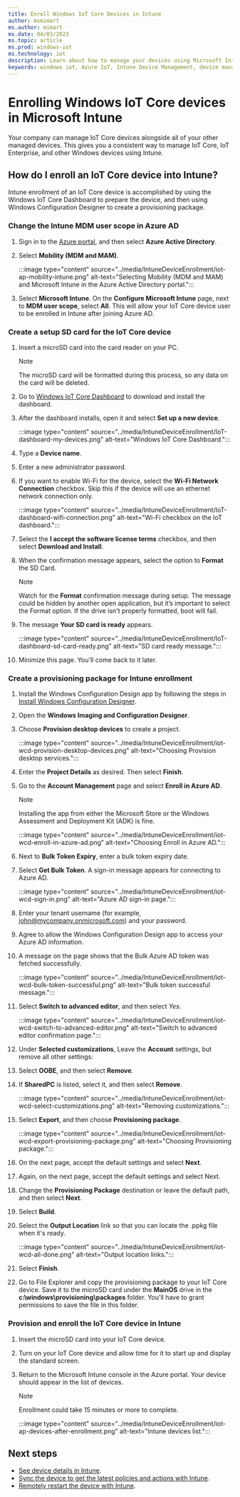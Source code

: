 ```yaml
---
title: Enroll Windows IoT Core Devices in Intune
author: msmimart
ms.author: mimart
ms.date: 04/03/2023
ms.topic: article
ms.prod: windows-iot
ms.technology: iot
description: Learn about how to manage your devices using Microsoft Intune Device Management and Windows IoT.
keywords: windows iot, Azure IoT, Intune Device Management, device management
---
```

# Enrolling Windows IoT Core devices in Microsoft Intune

Your company can manage IoT Core devices alongside all of your other managed devices. This gives you a consistent way to manage IoT Core, IoT Enterprise, and other Windows devices using Intune.

## How do I enroll an IoT Core device into Intune?

Intune enrollment of an IoT Core device is accomplished by using the Windows IoT Core Dashboard to prepare the device, and then using Windows Configuration Designer to create a provisioning package.

### Change the Intune MDM user scope in Azure AD

1. Sign in to the [Azure portal](https://portal.azure.com), and then select **Azure Active Directory**.
2. Select **Mobility (MDM and MAM)**.

     :::image type="content" source="../media/IntuneDeviceEnrollment/iot-ap-mobility-intune.png" alt-text="Selecting Mobility (MDM and MAM) and Microsoft Intune in the Azure Active Directory portal.":::

3. Select **Microsoft Intune**. On the **Configure Microsoft Intune** page, next to **MDM user scope**, select **All**. This will allow your IoT Core device user to be enrolled in Intune after joining Azure AD.

### Create a setup SD card for the IoT Core device

1. Insert a microSD card into the card reader on your PC.
     > [!NOTE]
     > The microSD card will be formatted during this process, so any data on the card will be deleted.
2. Go to [Windows IoT Core Dashboard](../connect-your-device/iotdashboard.md) to download and install the dashboard.
3. After the dashboard installs, open it and select **Set up a new device**.

     :::image type="content" source="../media/IntuneDeviceEnrollment/IoT-dashboard-my-devices.png" alt-text="Windows IoT Core Dashboard.":::

4. Type a **Device name**.
5. Enter a new administrator password.
6. If you want to enable Wi-Fi for the device, select the **Wi-Fi Network Connection** checkbox. Skip this if the device will use an ethernet network connection only.

     :::image type="content" source="../media/IntuneDeviceEnrollment/IoT-dashboard-wifi-connection.png" alt-text="Wi-Fi checkbox on the IoT dashboard.":::

7. Select the **I accept the software license terms** checkbox, and then select **Download and Install**.
8. When the confirmation message appears, select the option to **Format** the SD Card.
     > [!NOTE]
     > Watch for the **Format** confirmation message during setup. The message could be hidden by another open application, but it’s important to select the Format option. If the drive isn't properly formatted, boot will fail.
9. The message **Your SD card is ready** appears.

     :::image type="content" source="../media/IntuneDeviceEnrollment/IoT-dashboard-sd-card-ready.png" alt-text="SD card ready message.":::

10. Minimize this page.  You'll come back to it later.

### Create a provisioning package for Intune enrollment

1. Install the Windows Configuration Design app by following the steps in [Install Windows Configuration Designer](/windows/configuration/provisioning-packages/provisioning-install-icd).

2. Open the **Windows Imaging and Configuration Designer**.
3. Choose **Provision desktop devices** to create a project.

     :::image type="content" source="../media/IntuneDeviceEnrollment/iot-wcd-provision-desktop-devices.png" alt-text="Choosing Provision desktop services.":::

4. Enter the **Project Details** as desired. Then select **Finish**.
5. Go to the **Account Management** page and select **Enroll in Azure AD**.
     > [!NOTE]
     > Installing the app from either the Microsoft Store or the Windows Assessment and Deployment Kit (ADK) is fine.

     :::image type="content" source="../media/IntuneDeviceEnrollment/iot-wcd-enroll-in-azure-ad.png" alt-text="Choosing Enroll in Azure AD.":::

6. Next to **Bulk Token Expiry**, enter a bulk token expiry date.
7. Select **Get Bulk Token**. A sign-in message appears for connecting to Azure AD.

     :::image type="content" source="../media/IntuneDeviceEnrollment/iot-wcd-sign-in.png" alt-text="Azure AD sign-in page.":::

8. Enter your tenant username (for example, john@mycompany.onmicrosoft.com) and your password.
9. Agree to allow the Windows Configuration Design app to access your Azure AD information.
10. A message on the page shows that the Bulk Azure AD token was fetched successfully.

     :::image type="content" source="../media/IntuneDeviceEnrollment/iot-wcd-bulk-token-successful.png" alt-text="Bulk token successful message.":::

11. Select **Switch to advanced editor**, and then select *Yes*.

     :::image type="content" source="../media/IntuneDeviceEnrollment/iot-wcd-switch-to-advanced-editor.png" alt-text="Switch to advanced editor confirmation page.":::

12. Under **Selected customizations**, Leave the **Account** settings, but remove all other settings:
13. Select **OOBE**, and then select **Remove**.
14. If **SharedPC** is listed, select it, and then select **Remove**.

     :::image type="content" source="../media/IntuneDeviceEnrollment/iot-wcd-select-customizations.png" alt-text="Removing customizations.":::

15. Select **Export**, and then choose **Provisioning package**.

     :::image type="content" source="../media/IntuneDeviceEnrollment/iot-wcd-export-provisioning-package.png" alt-text="Choosing Provisioning package.":::

16. On the next page, accept the default settings and select **Next**.
17. Again, on the next page, accept the default settings and select Next.
18. Change the **Provisioning Package** destination or leave the default path, and then select **Next**.
19. Select **Build**.
20. Select the **Output Location** link so that you can locate the .ppkg file when it's ready.

     :::image type="content" source="../media/IntuneDeviceEnrollment/iot-wcd-all-done.png" alt-text="Output location links.":::

21. Select **Finish**.
22. Go to File Explorer and copy the provisioning package to your IoT Core device. Save it to the microSD card under the **MainOS** drive in the **c:\windows\provisioning\packages** folder.  You'll have to grant permissions to save the file in this folder.

### Provision and enroll the IoT Core device in Intune

1. Insert the microSD card into your IoT Core device.
2. Turn on your IoT Core device and allow time for it to start up and display the standard screen.
3. Return to the Microsoft Intune console in the Azure portal. Your device should appear in the list of devices.
     > [!NOTE]
     > Enrollment could take 15 minutes or more to complete.

     :::image type="content" source="../media/IntuneDeviceEnrollment/iot-ap-devices-after-enrollment.png" alt-text="Intune devices list.":::

## Next steps

- [See device details in Intune](/intune/device-inventory).
- [Sync the device to get the latest policies and actions with Intune](/intune/device-sync).
- [Remotely restart the device with Intune](/intune/device-restart).
